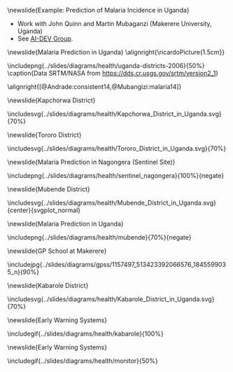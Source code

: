 \newslide{Example: Prediction of Malaria Incidence in Uganda}

* Work with John Quinn and Martin Mubaganzi (Makerere University, Uganda)
* See [AI-DEV Group](http://air.ug/research.html).

\newslide{Malaria Prediction in Uganda}
\alignright{\ricardoPicture{1.5cm}}

\includepng{../slides/diagrams/health/uganda-districts-2006}{50%}
\caption{Data SRTM/NASA from <https://dds.cr.usgs.gov/srtm/version2_1>}

\alignright{[@Andrade:consistent14,@Mubangizi:malaria14]}

\newslide{Kapchorwa District}

\includesvg{../slides/diagrams/health/Kapchorwa_District_in_Uganda.svg}{70%}

\newslide{Tororo District}

\includesvg{../slides/diagrams/health/Tororo_District_in_Uganda.svg}{70%}

\newslide{Malaria Prediction in Nagongera (Sentinel Site)}

\includepng{../slides/diagrams/health/sentinel_nagongera}{100%}{negate}

\newslide{Mubende District}

\includesvg{../slides/diagrams/health/Mubende_District_in_Uganda.svg}{center}{svgplot_normal}

\newslide{Malaria Prediction in Uganda}

\includepng{../slides/diagrams/health/mubende}{70%}{negate}

\newslide{GP School at Makerere}

\includejpg{../slides/diagrams/gpss/1157497_513423392066576_1845599035_n}{90%}

\newslide{Kabarole District}

\includesvg{../slides/diagrams/health/Kabarole_District_in_Uganda.svg}{70%}

\newslide{Early Warning Systems}

\includegif{../slides/diagrams/health/kabarole}{100%}

\newslide{Early Warning Systems}

\includegif{../slides/diagrams/health/monitor}{50%}

